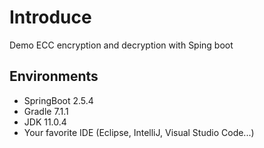 # Introduce
Demo ECC encryption and decryption with Sping boot

## Environments
- SpringBoot 2.5.4
- Gradle 7.1.1
- JDK 11.0.4
- Your favorite IDE (Eclipse, IntelliJ, Visual Studio Code...)


